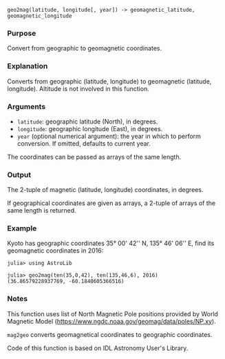 ```
geo2mag(latitude, longitude[, year]) -> geomagnetic_latitude, geomagnetic_longitude
```

### Purpose

Convert from geographic to geomagnetic coordinates.

### Explanation

Converts from geographic (latitude, longitude) to geomagnetic (latitude, longitude).  Altitude is not involved in this function.

### Arguments

  * `latitude`: geographic latitude (North), in degrees.
  * `longitude`: geographic longitude (East), in degrees.
  * `year` (optional numerical argument): the year in which to perform conversion. If omitted, defaults to current year.

The coordinates can be passed as arrays of the same length.

### Output

The 2-tuple of magnetic (latitude, longitude) coordinates, in degrees.

If geographical coordinates are given as arrays, a 2-tuple of arrays of the same length is returned.

### Example

Kyoto has geographic coordinates 35° 00' 42'' N, 135° 46' 06'' E, find its geomagnetic coordinates in 2016:

```jldoctest
julia> using AstroLib

julia> geo2mag(ten(35,0,42), ten(135,46,6), 2016)
(36.86579228937769, -60.1840605366516)
```

### Notes

This function uses list of North Magnetic Pole positions provided by World Magnetic Model (https://www.ngdc.noaa.gov/geomag/data/poles/NP.xy).

`mag2geo` converts geomagnetical coordinates to geographic coordinates.

Code of this function is based on IDL Astronomy User's Library.
